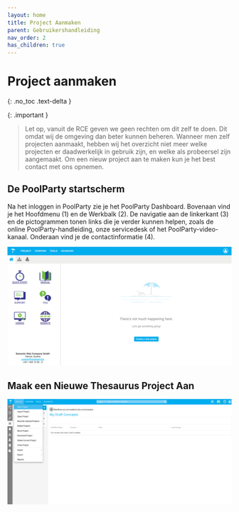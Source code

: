 ```yaml
---
layout: home
title: Project Aanmaken
parent: Gebruikershandleiding
nav_order: 2
has_children: true
---
```


# Project aanmaken

{: .no_toc .text-delta }


{: .important }
> Let op, vanuit de RCE geven we geen rechten om dit zelf te doen. Dit omdat wij de omgeving dan beter kunnen beheren.
> Wanneer men zelf projecten aanmaakt, hebben wij het overzicht niet meer welke projecten er daadwerkelijk in gebruik zijn, en welke als probeersel zijn aangemaakt.
> Om een nieuw project aan te maken kun je het best contact met ons opnemen. 

## De PoolParty startscherm

Na het inloggen in PoolParty zie je het PoolParty Dashboard. Bovenaan vind je het Hoofdmenu (1) en de Werkbalk (2). De navigatie aan de linkerkant (3) en de pictogrammen tonen links die je verder kunnen helpen, zoals de online PoolParty-handleiding, onze servicedesk of het PoolParty-video-kanaal. Onderaan vind je de contactinformatie (4).

[![](inlog_deel3.png)](inlog_deel3.png)

## Maak een Nieuwe Thesaurus Project Aan

<div id="overlay" style="display: none; position: fixed; top: 0; left: 0; width: 100%; height: 100%; background: rgba(0, 0, 0, 0.8); justify-content: center; align-items: center; z-index: 1000;">
    <img id="zoomImage" src="projectaanmaken01.png" alt="Project Image" style="max-width: 90%; max-height: 90%; cursor: zoom-out;" onclick="closeZoom()" />
    <!-- <button onclick="closeZoom()" style="position: absolute; top: 10px; right: 10px; padding: 10px 15px; background: white; color: black; border: none; border-radius: 5px; cursor: pointer; font-size: 16px; z-index: 1100;">
        Close
    </button> -->
</div>

<img src="projectaanmaken01.png" alt="Project Image" style="width: 800px; cursor: zoom-in;" onclick="openZoom()" />

<script>
function openZoom() {
    const overlay = document.getElementById('overlay');
    overlay.style.display = 'flex';
}

function closeZoom() {
    const overlay = document.getElementById('overlay');
    overlay.style.display = 'none';
}
</script>


